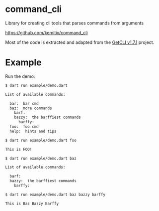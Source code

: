 # command_cli

Library for creating cli tools that parses commands from arguments

https://github.com/kemitix/command_cli

Most of the code is extracted and adapted from the [GetCLI v1.7.1](https://pub.dev/packages/get_cli) project.

# Example

Run the demo:

```bash
$ dart run example/demo.dart

List of available commands:

  bar:  bar cmd
  baz:  more commands
    barf:
    bazzy:  the barffiest commands
      barffy:
  foo:  foo cmd
  help:  hints and tips
```

```bash
$ dart run example/demo.dart foo

This is FOO!
```

```bash
$ dart run example/demo.dart baz

List of available commands:

  barf:
  bazzy:  the barffiest commands
    barffy:

```

```bash
$ dart run example/demo.dart baz bazzy barffy

This is Baz Bazzy Barffy
```
